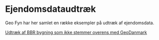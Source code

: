 # Ejendomsdataudtræk
Geo Fyn har her samlet en række eksempler på udtræk af ejendomsdata.

[Udtræk af BBR bygning som ikke stemmer overens med GeoDanmark](udtraek_af_bbr_bygning_som_ikke_stemmer_overens_med_geodanmark.sql)
